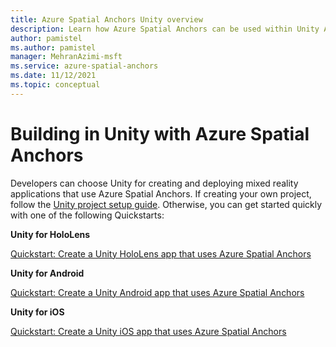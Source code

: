 ```yaml
---
title: Azure Spatial Anchors Unity overview
description: Learn how Azure Spatial Anchors can be used within Unity Apps. Review quickstarts for Unity for HoloLens, Unity for Android, and Unity for iOS.
author: pamistel
ms.author: pamistel
manager: MehranAzimi-msft
ms.service: azure-spatial-anchors
ms.date: 11/12/2021
ms.topic: conceptual
---
```


# Building in Unity with Azure Spatial Anchors

Developers can choose Unity for creating and deploying mixed reality applications that use Azure Spatial Anchors. If creating your own project, follow the [Unity project setup guide](./how-tos/setup-unity-project.md). Otherwise, you can get started quickly with one of the following Quickstarts:

**Unity for HoloLens**

[Quickstart: Create a Unity HoloLens app that uses Azure Spatial Anchors](./quickstarts/get-started-unity-hololens.md)

**Unity for Android**

[Quickstart: Create a Unity Android app that uses Azure Spatial Anchors](./quickstarts/get-started-unity-android.md)

**Unity for iOS**

[Quickstart: Create a Unity iOS app that uses Azure Spatial Anchors](./quickstarts/get-started-unity-ios.md)
